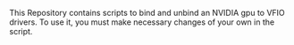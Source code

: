 This Repository contains scripts to bind and unbind an NVIDIA gpu to VFIO drivers. To use it, you must make necessary changes of your own in the script.
